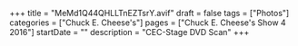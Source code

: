 +++
title = "MeMd1Q44QHLLTnEZTsrY.avif"
draft = false
tags = ["Photos"]
categories = ["Chuck E. Cheese's"]
pages = ["Chuck E. Cheese's Show 4 2016"]
startDate = ""
description = "CEC-Stage DVD Scan"
+++
